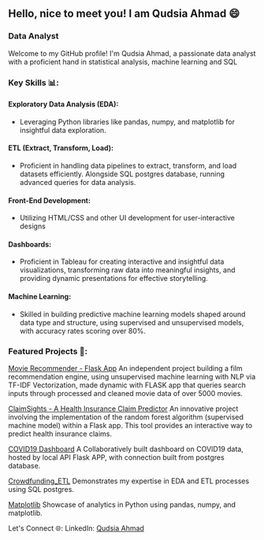 ## Hello, nice to meet you! I am Qudsia Ahmad 😄
### Data Analyst
Welcome to my GitHub profile! I'm Qudsia Ahmad, a passionate data analyst with a proficient hand in statistical analysis, machine learning and SQL

### Key Skills 📊:
#### Exploratory Data Analysis (EDA):
- Leveraging Python libraries like pandas, numpy, and matplotlib for insightful data exploration.

#### ETL (Extract, Transform, Load):
- Proficient in handling data pipelines to extract, transform, and load datasets efficiently. Alongside SQL postgres database, running advanced queries for data analysis.

#### Front-End Development:
- Utilizing HTML/CSS and other UI development for user-interactive designs

#### Dashboards:
- Proficient in Tableau for creating interactive and insightful data visualizations, transforming raw data into meaningful insights, and providing dynamic presentations for effective storytelling.

#### Machine Learning:
- Skilled in building predictive machine learning models shaped around data type and structure, using supervised and unsupervised models, with accuracy rates scoring over 80%. 

### Featured Projects 🚀:
[Movie Recommender - Flask App](https://github.com/qudsia99/movie_recommender)
An independent project building a film recommendation engine, using unsupervised machine learning with NLP via TF-IDF Vectorization, made dynamic with FLASK app that queries search inputs through processed and cleaned movie data of over 5000 movies.

[ClaimSights - A Health Insurance Claim Predictor](https://github.com/Yasmin-9/ClaimSights)
An innovative project involving the implementation of the random forest algorithm (supervised machine model) within a Flask app. This tool provides an interactive way to predict health insurance claims.

[COVID19 Dashboard](https://github.com/qudsia99/covid19-dashboard) 
A Collaboratively built dashboard on COVID19 data, hosted by local API Flask APP, with connection built from postgres database.

[Crowdfunding_ETL](https://github.com/Lovepreet008/Crowdfunding_ETL)
Demonstrates my expertise in EDA and ETL processes using SQL postgres.

[Matplotlib](https://github.com/qudsia99/matplotlib-challenge)
Showcase of analytics in Python using pandas, numpy, and matplotlib.


Let's Connect 🌐:
LinkedIn: [Qudsia Ahmad](www.linkedin.com/in/qudsia-ahmad-92b18515a)
